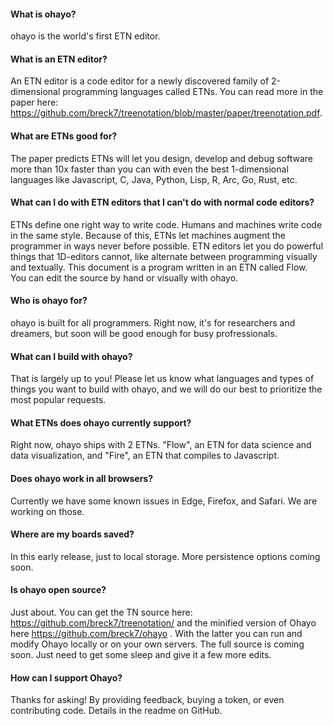 #### What is ohayo?

ohayo is the world's first ETN editor.

#### What is an ETN editor?

An ETN editor is a code editor for a newly discovered family of 2-dimensional programming
languages called ETNs. You can read more in the paper here: https://github.com/breck7/treenotation/blob/master/paper/treenotation.pdf.

#### What are ETNs good for?

The paper predicts ETNs will let you design, develop and debug software more than 10x faster than you can
with even the best 1-dimensional languages like Javascript, C, Java, Python, Lisp, R, Arc, Go, Rust, etc.

#### What can I do with ETN editors that I can't do with normal code editors?

ETNs define one right way to write code. Humans and machines write code in the same style.
Because of this, ETNs let machines augment the programmer in ways never before possible. ETN editors let you do powerful things that 1D-editors cannot, like alternate between programming visually and textually. This document
is a program written in an ETN called Flow. You can edit the source by hand or visually with ohayo.

#### Who is ohayo for?

ohayo is built for all programmers. Right now, it's for researchers and dreamers, but soon will be
good enough for busy profressionals.

#### What can I build with ohayo?

That is largely up to you! Please let us know what languages and types of things you want to build with ohayo,
and we will do our best to prioritize the most popular requests.

#### What ETNs does ohayo currently support?

Right now, ohayo ships with 2 ETNs. "Flow", an ETN for data science and data visualization,
and "Fire", an ETN that compiles to Javascript.

#### Does ohayo work in all browsers?

Currently we have some known issues in Edge, Firefox, and Safari. We are working on those.

#### Where are my boards saved?

In this early release, just to local storage. More persistence options coming soon.

#### Is ohayo open source?

Just about. You can get the TN source here: https://github.com/breck7/treenotation/ and the minified
version of Ohayo here https://github.com/breck7/ohayo . With the latter you can run and modify Ohayo
locally or on your own servers. The full source is coming soon. Just need to get some sleep and
give it a few more edits.

#### How can I support Ohayo?

Thanks for asking! By providing feedback, buying a token, or even contributing code. Details in the
readme on GitHub.





